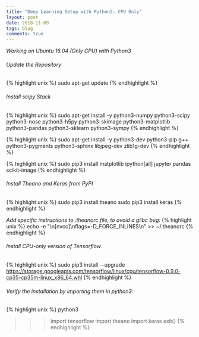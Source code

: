 ```yaml
---
title: "Deep Learning Setup with Python3: CPU Only"
layout: post
date: 2018-11-09
tags: blog
comments: true
---
```

*Working on Ubuntu 16.04 (Only CPU) with Python3*

###### Update the Repository
{% highlight unix %}
sudo apt-get update
{% endhighlight %}

###### Install scipy Stack
{% highlight unix %}
sudo apt-get install -y python3-numpy python3-scipy python3-nose python3-h5py python3-skimage python3-matplotlib python3-pandas python3-sklearn python3-sympy
{% endhighlight %}

{% highlight unix %}
sudo apt-get install -y python3-dev python3-pip g++ python3-pygments python3-sphinx libjpeg-dev zlib1g-dev
{% endhighlight %}

{% highlight unix %}
sudo pip3 install matplotlib ipython[all] jupyter pandas scikit-image
{% endhighlight %}

###### Install Theano and Keras from PyPI
{% highlight unix %}
sudo pip3 install theano
sudo pip3 install keras
{% endhighlight %}

*Add specific instructions to .theanorc file, to avoid a glibc bug:*
{% highlight unix %}
echo -e "\n[nvcc]\nflags=-D_FORCE_INLINES\n" >> ~/.theanorc
{% endhighlight %}

###### Install CPU-only version of Tensorflow
{% highlight unix %}
sudo pip3 install --upgrade https://storage.googleapis.com/tensorflow/linux/cpu/tensorflow-0.9.0-cp35-cp35m-linux_x86_64.whl
{% endhighlight %}

###### Verify the installation by importing them in python3:
{% highlight unix %}
python3
>>> import tensorflow
>>> import theano
>>> import keras
>>> exit()
{% endhighlight %}

